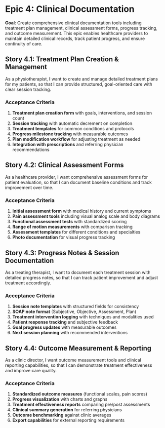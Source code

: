 # Epic 4: Clinical Documentation

**Goal**: Create comprehensive clinical documentation tools including treatment plan management, clinical assessment forms, progress tracking, and outcome measurement. This epic enables healthcare providers to maintain detailed clinical records, track patient progress, and ensure continuity of care.

## Story 4.1: Treatment Plan Creation & Management

As a physiotherapist,
I want to create and manage detailed treatment plans for my patients,
so that I can provide structured, goal-oriented care with clear session tracking.

### Acceptance Criteria

1. **Treatment plan creation form** with goals, interventions, and session count
2. **Session tracking** with automatic decrement on completion
3. **Treatment templates** for common conditions and protocols
4. **Progress milestone tracking** with measurable outcomes
5. **Plan modification workflow** for adjusting treatment as needed
6. **Integration with prescriptions** and referring physician recommendations

## Story 4.2: Clinical Assessment Forms

As a healthcare provider,
I want comprehensive assessment forms for patient evaluation,
so that I can document baseline conditions and track improvement over time.

### Acceptance Criteria

1. **Initial assessment form** with medical history and current symptoms
2. **Pain assessment tools** including visual analog scale and body diagrams
3. **Functional assessment tests** with standardized scoring
4. **Range of motion measurements** with comparison tracking
5. **Assessment templates** for different conditions and specialties
6. **Photo documentation** for visual progress tracking

## Story 4.3: Progress Notes & Session Documentation

As a treating therapist,
I want to document each treatment session with detailed progress notes,
so that I can track patient improvement and adjust treatment accordingly.

### Acceptance Criteria

1. **Session note templates** with structured fields for consistency
2. **SOAP note format** (Subjective, Objective, Assessment, Plan)
3. **Treatment intervention logging** with techniques and modalities used
4. **Patient response tracking** and subjective feedback
5. **Goal progress updates** with measurable outcomes
6. **Next session planning** with recommended interventions

## Story 4.4: Outcome Measurement & Reporting

As a clinic director,
I want outcome measurement tools and clinical reporting capabilities,
so that I can demonstrate treatment effectiveness and improve care quality.

### Acceptance Criteria

1. **Standardized outcome measures** (functional scales, pain scores)
2. **Progress visualization** with charts and graphs
3. **Treatment effectiveness reports** comparing pre/post assessments
4. **Clinical summary generation** for referring physicians
5. **Outcome benchmarking** against clinic averages
6. **Export capabilities** for external reporting requirements
